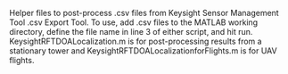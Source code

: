 Helper files to post-process .csv files from Keysight Sensor Management Tool .csv Export Tool. To use, add .csv files to the MATLAB working directory,
define the file name in line 3 of either script, and hit run. KeysightRFTDOALocalization.m is for post-processing results from a stationary tower and 
KeysightRFTDOALocalizationforFlights.m is for UAV flights.
